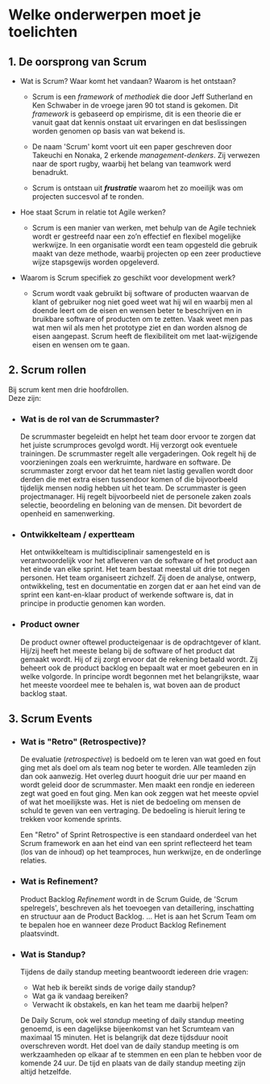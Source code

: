 # Welke onderwerpen moet je toelichten

## 1. De oorsprong van Scrum

- Wat is Scrum? Waar komt het vandaan? Waarom is het ontstaan?

  - Scrum is een _framework_ of _methodiek_ die door Jeff Sutherland en Ken Schwaber in de vroege jaren 90 tot stand is gekomen. Dit _framework_ is gebaseerd op empirisme, dit is een theorie die er vanuit gaat dat kennis onstaat uit ervaringen en dat beslissingen worden genomen op basis van wat bekend is.

  - De naam 'Scrum' komt voort uit een paper geschreven door Takeuchi en Nonaka, 2 erkende _management-denkers_. Zij verwezen naar de sport rugby, waarbij het belang van teamwork werd benadrukt.

  - Scrum is ontstaan uit _**frustratie**_ waarom het zo moeilijk was om projecten succesvol af te ronden.

- Hoe staat Scrum in relatie tot Agile werken?

  - Scrum is een manier van werken, met behulp van de Agile techniek wordt er gestreefd naar een zo’n effectief en flexibel mogelijke werkwijze. In een organisatie wordt een team opgesteld die gebruik maakt van deze methode, waarbij projecten op een zeer productieve wijze stapsgewijs worden opgeleverd.

- Waarom is Scrum specifiek zo geschikt voor development werk?

  - Scrum wordt vaak gebruikt bij software of producten waarvan de klant of gebruiker nog niet goed weet wat hij wil en waarbij men al doende leert om de eisen en wensen beter te beschrijven en in bruikbare software of producten om te zetten. Vaak weet men pas wat men wil als men het prototype ziet en dan worden alsnog de eisen aangepast. Scrum heeft de flexibiliteit om met laat-wijzigende eisen en wensen om te gaan.

## 2. Scrum rollen

Bij scrum kent men drie hoofdrollen.  
Deze zijn:

- ### Wat is de rol van de Scrummaster?

  De scrummaster begeleidt en helpt het team door ervoor te zorgen dat het juiste scrumproces gevolgd wordt. Hij verzorgt ook eventuele trainingen. De scrummaster regelt alle vergaderingen. Ook regelt hij de voorzieningen zoals een werkruimte, hardware en software. De scrummaster zorgt ervoor dat het team niet lastig gevallen wordt door derden die met extra eisen tussendoor komen of die bijvoorbeeld tijdelijk mensen nodig hebben uit het team. De scrummaster is geen projectmanager. Hij regelt bijvoorbeeld niet de personele zaken zoals selectie, beoordeling en beloning van de mensen. Dit bevordert de openheid en samenwerking.

- ### Ontwikkelteam / expertteam

  Het ontwikkelteam is multidisciplinair samengesteld en is verantwoordelijk voor het afleveren van de software of het product aan het einde van elke sprint. Het team bestaat meestal uit drie tot negen personen. Het team organiseert zichzelf. Zij doen de analyse, ontwerp, ontwikkeling, test en documentatie en zorgen dat er aan het eind van de sprint een kant-en-klaar product of werkende software is, dat in principe in productie genomen kan worden.

- ### Product owner

  De product owner oftewel producteigenaar is de opdrachtgever of klant. Hij/zij heeft het meeste belang bij de software of het product dat gemaakt wordt. Hij of zij zorgt ervoor dat de rekening betaald wordt. Zij beheert ook de product backlog en bepaalt wat er moet gebeuren en in welke volgorde. In principe wordt begonnen met het belangrijkste, waar het meeste voordeel mee te behalen is, wat boven aan de product backlog staat.

## 3. Scrum Events

- ### Wat is "Retro" (Retrospective)?

  De evaluatie (_retrospective_) is bedoeld om te leren van wat goed en fout ging met als doel om als team nog beter te worden. Alle teamleden zijn dan ook aanwezig. Het overleg duurt hooguit drie uur per maand en wordt geleid door de scrummaster. Men maakt een rondje en iedereen zegt wat goed en fout ging. Men kan ook zeggen wat het meeste opviel of wat het moeilijkste was. Het is niet de bedoeling om mensen de schuld te geven van een vertraging. De bedoeling is hieruit lering te trekken voor komende sprints.

  Een "Retro" of Sprint Retrospective is een standaard onderdeel van het Scrum framework en aan het eind van een sprint reflecteerd het team (los van de inhoud) op het teamproces, hun werkwijze, en de onderlinge relaties.

- ### Wat is Refinement?

  Product Backlog _Refinement_ wordt in de Scrum Guide, de 'Scrum spelregels', beschreven als het toevoegen van detaillering, inschatting en structuur aan de Product Backlog. ... Het is aan het Scrum Team om te bepalen hoe en wanneer deze Product Backlog Refinement plaatsvindt.

- ### Wat is Standup?

  Tijdens de daily standup meeting beantwoordt iedereen drie vragen:

  - Wat heb ik bereikt sinds de vorige daily standup?
  - Wat ga ik vandaag bereiken?
  - Verwacht ik obstakels, en kan het team me daarbij helpen?

  De Daily Scrum, ook wel _standup_ meeting of daily standup meeting genoemd, is een dagelijkse bijeenkomst van het Scrumteam van maximaal 15 minuten. Het is belangrijk dat deze tijdsduur nooit overschreven wordt. Het doel van de daily standup meeting is om werkzaamheden op elkaar af te stemmen en een plan te hebben voor de komende 24 uur. De tijd en plaats van de daily standup meeting zijn altijd hetzelfde.
